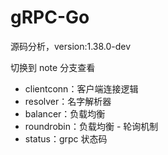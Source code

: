 # gRPC-Go

源码分析，version:1.38.0-dev

切换到 note 分支查看

+ clientconn：客户端连接逻辑
+ resolver：名字解析器
+ balancer：负载均衡
+ roundrobin：负载均衡 - 轮询机制
+ status：grpc 状态码